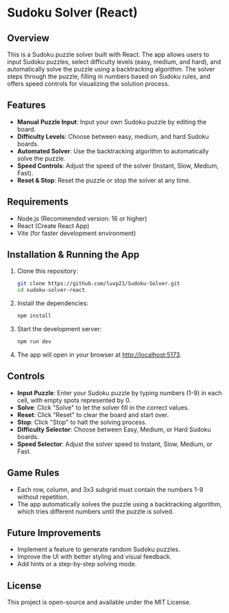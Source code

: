 # Sudoku Solver (React)

## Overview
This is a Sudoku puzzle solver built with React. The app allows users to input Sudoku puzzles, select difficulty levels (easy, medium, and hard), and automatically solve the puzzle using a backtracking algorithm. The solver steps through the puzzle, filling in numbers based on Sudoku rules, and offers speed controls for visualizing the solution process.

## Features
- **Manual Puzzle Input**: Input your own Sudoku puzzle by editing the board.
- **Difficulty Levels**: Choose between easy, medium, and hard Sudoku boards.
- **Automated Solver**: Use the backtracking algorithm to automatically solve the puzzle.
- **Speed Controls**: Adjust the speed of the solver (Instant, Slow, Medium, Fast).
- **Reset & Stop**: Reset the puzzle or stop the solver at any time.

## Requirements
- Node.js (Recommended version: 16 or higher)
- React (Create React App)
- Vite (for faster development environment)

## Installation & Running the App
1. Clone this repository:
   ```bash
   git clone https://github.com/luvp21/Sudoku-Solver.git
   cd sudoku-solver-react
   ```
2. Install the dependencies:
   ```bash
   npm install
   ```
3. Start the development server:
   ```bash
   npm run dev
   ```
4. The app will open in your browser at [http://localhost:5173](http://localhost:5173).

## Controls
- **Input Puzzle**: Enter your Sudoku puzzle by typing numbers (1-9) in each cell, with empty spots represented by 0.
- **Solve**: Click "Solve" to let the solver fill in the correct values.
- **Reset**: Click "Reset" to clear the board and start over.
- **Stop**: Click "Stop" to halt the solving process.
- **Difficulty Selector**: Choose between Easy, Medium, or Hard Sudoku boards.
- **Speed Selector**: Adjust the solver speed to Instant, Slow, Medium, or Fast.

## Game Rules
- Each row, column, and 3x3 subgrid must contain the numbers 1-9 without repetition.
- The app automatically solves the puzzle using a backtracking algorithm, which tries different numbers until the puzzle is solved.

## Future Improvements
- Implement a feature to generate random Sudoku puzzles.
- Improve the UI with better styling and visual feedback.
- Add hints or a step-by-step solving mode.

## License
This project is open-source and available under the MIT License.

